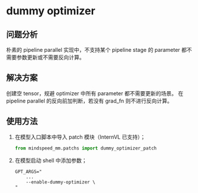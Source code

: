# dummy optimizer

## 问题分析

朴素的 pipeline parallel 实现中，不支持某个 pipeline stage 的 parameter 都不需要参数更新或不需要反向计算。

## 解决方案

创建空 tensor，规避 optimizer 中所有 parameter 都不需要更新的场景。
在 pipeline parallel 的反向前加判断，若没有 grad_fn 则不进行反向计算。

## 使用方法

1. 在模型入口脚本中导入 patch 模块（InternVL 已支持）；

   ```python
   from mindspeed_mm.patchs import dummy_optimizer_patch
   ```

2. 在模型启动 shell 中添加参数；

   ```shell
   GPT_ARGS="
       ...
       --enable-dummy-optimizer \
   "
   ```

